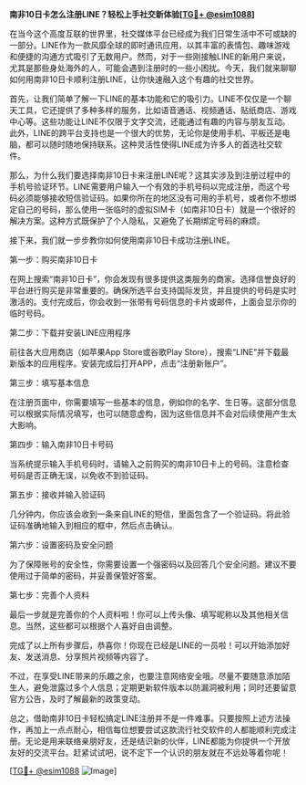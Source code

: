 **南非10日卡怎么注册LINE？轻松上手社交新体验[[TG💪+ @esim1088](https://t.me/s/esim1088)]**

在当今这个高度互联的世界里，社交媒体平台已经成为我们日常生活中不可或缺的一部分。LINE作为一款风靡全球的即时通讯应用，以其丰富的表情包、趣味游戏和便捷的沟通方式吸引了无数用户。然而，对于一些刚接触LINE的新用户来说，尤其是那些身处海外的人，可能会遇到注册时的一些小困扰。今天，我们就来聊聊如何用南非10日卡顺利注册LINE，让你快速融入这个有趣的社交世界。

首先，让我们简单了解一下LINE的基本功能和它的吸引力。LINE不仅仅是一个聊天工具，它还提供了多种多样的服务，比如语音通话、视频通话、贴纸商店、游戏中心等。这些功能让LINE不仅限于文字交流，还能通过有趣的内容与朋友互动。此外，LINE的跨平台支持也是一个很大的优势，无论你是使用手机、平板还是电脑，都可以随时随地保持联系。这种灵活性使得LINE成为许多人的首选社交软件。

那么，为什么我们要选择南非10日卡来注册LINE呢？这其实涉及到注册过程中的手机号验证环节。LINE需要用户输入一个有效的手机号码以完成注册，而这个号码必须能够接收短信验证码。如果你所在的地区没有可用的手机号，或者你不想绑定自己的号码，那么使用一张临时的虚拟SIM卡（如南非10日卡）就是一个很好的解决方案。这种方式既保护了个人隐私，又避免了长期绑定号码的麻烦。

接下来，我们就一步步教你如何使用南非10日卡成功注册LINE。

第一步：购买南非10日卡

在网上搜索“南非10日卡”，你会发现有很多提供这类服务的商家。选择信誉良好的平台进行购买是非常重要的。确保所选平台支持国际发货，并且提供的号码是实时激活的。支付完成后，你会收到一张带有号码信息的卡片或邮件，上面会显示你的临时号码。

第二步：下载并安装LINE应用程序

前往各大应用商店（如苹果App Store或谷歌Play Store），搜索“LINE”并下载最新版本的应用程序。安装完成后打开APP，点击“注册新账户”。

第三步：填写基本信息

在注册页面中，你需要填写一些基本的信息，例如你的名字、生日等。这部分信息可以根据实际情况填写，也可以随意虚构，因为这些信息并不会对后续使用产生太大影响。

第四步：输入南非10日卡号码

当系统提示输入手机号码时，请输入之前购买的南非10日卡上的号码。注意检查号码是否正确无误，以免收不到验证码。

第五步：接收并输入验证码

几分钟内，你应该会收到一条来自LINE的短信，里面包含了一个验证码。将此验证码准确地输入到相应的框中，然后点击确认。

第六步：设置密码及安全问题

为了保障账号的安全性，你需要设置一个强密码以及回答几个安全问题。建议不要使用过于简单的密码，并妥善保管好答案。

第七步：完善个人资料

最后一步就是完善你的个人资料啦！你可以上传头像、填写昵称以及其他相关信息。当然，这些都可以根据个人喜好自由调整。

完成了以上所有步骤后，恭喜你！你现在已经是LINE的一员啦！可以开始添加好友、发送消息、分享照片视频等内容了。

不过，在享受LINE带来的乐趣之余，也要注意网络安全哦。尽量不要随意添加陌生人，避免泄露过多个人信息；定期更新软件版本以防漏洞被利用；同时还要留意官方公告，及时了解最新的政策变动。

总之，借助南非10日卡轻松搞定LINE注册并不是一件难事。只要按照上述方法操作，再加上一点点耐心，相信每位想要尝试这款流行社交软件的人都能顺利完成注册。无论是用来联络亲朋好友，还是结识新的伙伴，LINE都能为你提供一个开放友好的交流平台。赶紧试试吧，说不定下一个认识的朋友就在不远处等着你呢！

[[TG💪+ @esim1088](https://t.me/s/esim1088) ![Image](https://i.postimg.cc/4NQfJmqS/Snipaste-2025-05-13-00-14-12.png)]